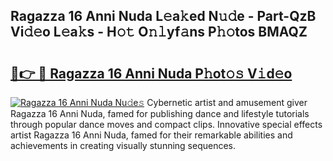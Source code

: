 ## Ragazza 16 Anni Nuda L𝚎a𝚔ed N𝚞𝚍e - Part-QzB Vi𝚍𝚎o L𝚎a𝚔s - H𝚘𝚝 O𝚗𝚕yf𝚊ns P𝚑𝚘tos BMAQZ

# <h2><a href="http://kf47kk6.oniu.top/?m=Ragazza+16+Anni+Nuda">🔗👉 🔴 Ragazza 16 Anni Nuda P𝚑ot𝚘𝚜 V𝚒d𝚎o</a></h2>

[![Ragazza 16 Anni Nuda Nu𝚍e𝚜](https://i.imgur.com/0qMVB7G.gif)](http://kf47kk6.oniu.top/?m=Ragazza+16+Anni+Nuda)
Cybernetic artist and amusement giver Ragazza 16 Anni Nuda, famed for publishing dance and lifestyle tutorials through popular dance moves and compact clips. Innovative special effects artist Ragazza 16 Anni Nuda, famed for their remarkable abilities and achievements in creating visually stunning sequences.  
